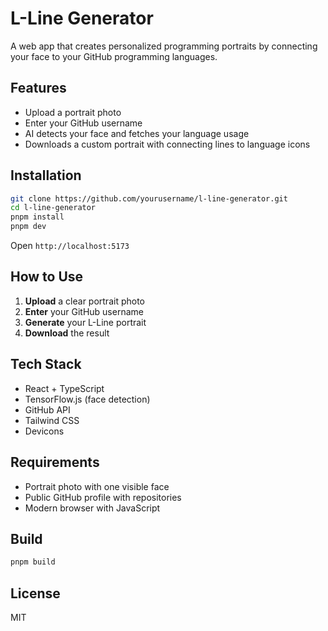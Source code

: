 # L-Line Generator

A web app that creates personalized programming portraits by connecting your face to your GitHub programming languages.

## Features

- Upload a portrait photo
- Enter your GitHub username
- AI detects your face and fetches your language usage
- Downloads a custom portrait with connecting lines to language icons

## Installation

```bash
git clone https://github.com/yourusername/l-line-generator.git
cd l-line-generator
pnpm install
pnpm dev
```

Open `http://localhost:5173`

## How to Use

1. **Upload** a clear portrait photo
2. **Enter** your GitHub username
3. **Generate** your L-Line portrait
4. **Download** the result

## Tech Stack

- React + TypeScript
- TensorFlow.js (face detection)
- GitHub API
- Tailwind CSS
- Devicons

## Requirements

- Portrait photo with one visible face
- Public GitHub profile with repositories
- Modern browser with JavaScript

## Build

```bash
pnpm build
```

## License

MIT
